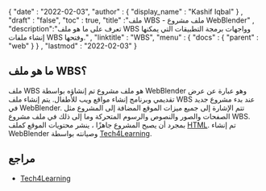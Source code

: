 {
  "date" : "2022-02-03",
  "author" : {
    "display_name" : "Kashif Iqbal"
} ,
  "draft" : "false",
  "toc" : true,
  "title" :"ملف WBS - ملف مشروع WebBlender" ,
  "description":"تعرف على ما هو ملف WBS وواجهات برمجة التطبيقات التي يمكنها إنشاء ملفات WBS وفتحها." ,
  "linktitle" : "WBS",
  "menu" : {
    "docs" : {
      "parent" : "web"
}
} ,
  "lastmod" : "2022-02-03"
}

## ما هو ملف WBS؟

ملف WBS هو ملف مشروع تم إنشاؤه بواسطة WebBlender وهو عبارة عن عرض تقديمي وبرنامج إنشاء مواقع ويب للأطفال. يتم إنشاء ملف WBS عند بدء مشروع جديد في WebBlender. تتم الإشارة إلى جميع ميزات الموقع المضافة إلى المشروع مثل الصفحات والصور والنصوص والرسوم المتحركة وما إلى ذلك في ملف مشروع WBS. بمجرد أن يصبح المشروع جاهزًا ، ينشر محتويات الموقع كملف [HTML](/ar/web/html/). تم إنشاء WebBlender وصيانته بواسطة [Tech4Learning](https://www.tech4learning.com/).

## مراجع

* [Tech4Learning](https://www.tech4learning.com/)

